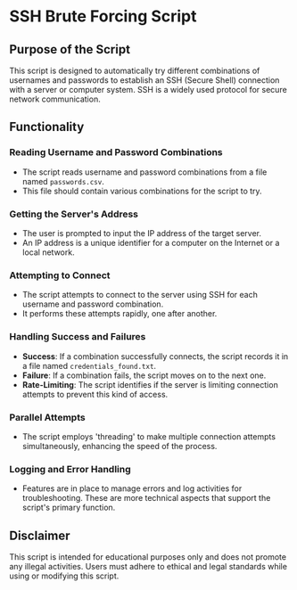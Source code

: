 # SSH Brute Forcing Script

## Purpose of the Script
This script is designed to automatically try different combinations of usernames and passwords to establish an SSH (Secure Shell) connection with a server or computer system. SSH is a widely used protocol for secure network communication.

## Functionality

### Reading Username and Password Combinations
- The script reads username and password combinations from a file named `passwords.csv`.
- This file should contain various combinations for the script to try.

### Getting the Server's Address
- The user is prompted to input the IP address of the target server.
- An IP address is a unique identifier for a computer on the Internet or a local network.

### Attempting to Connect
- The script attempts to connect to the server using SSH for each username and password combination.
- It performs these attempts rapidly, one after another.

### Handling Success and Failures
- **Success**: If a combination successfully connects, the script records it in a file named `credentials_found.txt`.
- **Failure**: If a combination fails, the script moves on to the next one.
- **Rate-Limiting**: The script identifies if the server is limiting connection attempts to prevent this kind of access.

### Parallel Attempts
- The script employs 'threading' to make multiple connection attempts simultaneously, enhancing the speed of the process.

### Logging and Error Handling
- Features are in place to manage errors and log activities for troubleshooting. These are more technical aspects that support the script's primary function.

## Disclaimer
This script is intended for educational purposes only and does not promote any illegal activities. Users must adhere to ethical and legal standards while using or modifying this script.
